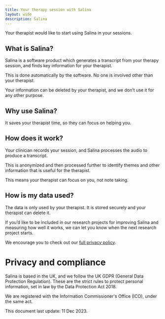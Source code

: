 ```yaml
---
title: Your therapy session with Salina
layout: wide
description: Salina
---
```



Your therapist would like to start using Salina in your sessions.

## What is Salina?

Salina is a software product which generates a transcript from your therapy session, and finds key information for your therapist. 

This is done automatically by the software. No one is involved other than your therapist.

Your information can be deleted by your therapist, and we don't use it for any other purpose.


## Why use Salina?

It saves your therapist time, so they can focus on helping you.


## How does it work?

Your clinician records your session, and Salina processes the audio to produce a transcript. 

This is anonymized and then processed further to identify themes and other information that is useful for the therapist.

This means your therapist can focus on you, not note taking.

## How is my data used?

The data is only used by your therapist. It is stored securely and your therapist can delete it.

If you’d like to be included in our research projects for improving Salina and measuring how well it works, we can let you know when the next research project starts.

We encourage you to check out our [full privacy policy](/terms/privacy).

# Privacy and compliance

Salina is based in the UK, and we follow the UK GDPR (General Data Protection Regulation).
These are the strict rules to protect personal information, set in law by the Data Protection Act 2018.

We are registered with the Information Commissioner's Office (ICO), under the same act.


[ico]: https://ico.org.uk/ESDWebPages/Entry/ZB487597


This document last update: 11 Dec 2023.


